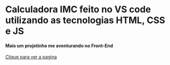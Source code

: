 # Calculadora IMC feito no VS code utilizando as tecnologias HTML, CSS e JS

#### Mais um projetinho me aventurando no Front-End

[Clique para ver a pagina]()